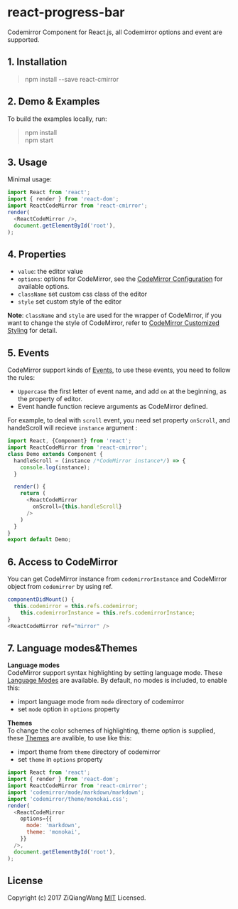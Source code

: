 # react-progress-bar
Codemirror Component for React.js, all Codemirror options and event are supported.
## 1. Installation
> npm install --save react-cmirror  

## 2. Demo & Examples
To build the examples locally, run:
> npm install  
npm start

## 3. Usage
Minimal usage:
```js
import React from 'react';
import { render } from 'react-dom';
import ReactCodeMirror from 'react-cmirror';
render(
  <ReactCodeMirror />,
  document.getElementById('root'),
);
```
## 4. Properties
* `value`:  the editor value
* `options`:  options for CodeMirror, see the [ CodeMirror Configuration](http://codemirror.net/doc/manual.html#config) for available options.
* `className`  set custom css class of  the editor
* `style`  set custom style of the editor  

**Note**: `className` and `style` are used for the wrapper of CodeMirror, if you want to change the style of CodeMirror, refer to [CodeMirror Customized Styling](http://codemirror.net/doc/manual.html#styling) for detail.

## 5. Events
CodeMirror support kinds of [Events](https://codemirror.net/doc/manual.html#events), to use these events, you need to follow the rules:
* `Uppercase` the first letter of event name, and add `on` at the beginning, as the property of editor.
* Event handle function recieve arguments as CodeMirror defined.  

For example, to deal with `scroll` event, you need set property `onScroll`, and handeScroll will recieve `instance` argument :
```js
import React, {Component} from 'react';
import ReactCodeMirror from 'react-cmirror';
class Demo extends Component {
  handleScroll = (instance /*CodeMirror instance*/) => {
    console.log(instance);
  }

  render() {
    return (
      <ReactCodeMirror
        onScroll={this.handleScroll}
      />
    )
  }
}
export default Demo;
```

## 6. Access to CodeMirror
You can get CodeMirror instance from `codemirrorInstance` and CodeMirror object from `codemirror` by using ref.
```js
componentDidMount() {
  this.codemirror = this.refs.codemirror;
    this.codemirrorInstance = this.refs.codemirrorInstance;
}
<ReactCodeMirror ref="mirror" />
```
## 7. Language modes&Themes
**Language modes**  
CodeMirror support syntax highlighting by setting language mode. These [Language Modes](https://codemirror.net/mode/) are available. By default, no modes is included, to enable this:
* import language mode from `mode` directory of codemirror
* set `mode` option  in `options` property

**Themes**  
To change the color schemes of highlighting, theme option is supplied, these  [Themes](http://codemirror.net/demo/theme.html)  are avalible, to use like this:
*  import theme from `theme` directory of codemirror
* set `theme` in `options` property


```js
import React from 'react';
import { render } from 'react-dom';
import ReactCodeMirror from 'react-cmirror';
import 'codemirror/mode/markdown/markdown';
import 'codemirror/theme/monokai.css';
render(
  <ReactCodeMirror
    options={{
      mode: 'markdown',
      theme: 'monokai',
    }}
  />,
  document.getElementById('root'),
);
```
## License
Copyright (c) 2017 ZiQiangWang [MIT](https://github.com/ZiQiangWang/react-cmirror/blob/master/LICENSE) Licensed.
